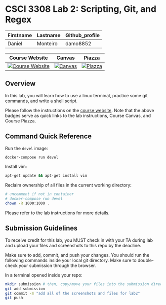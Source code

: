 # CSCI 3308 Lab 2: Scripting, Git, and Regex

| Firstname | Lastname | Github_profile |
| --------- | -------- | -------------- |
|  Daniel   | Monteiro |   damo8852     |

|                                                Course Website                                                 |                                                    Canvas                                                    |                                              Piazza                                              |
| :-----------------------------------------------------------------------------------------------------------: | :----------------------------------------------------------------------------------------------------------: | :----------------------------------------------------------------------------------------------: |
| [![Course Website](https://img.shields.io/badge/Labs-Lab2-0A4D99)](https://csci3308.pages.dev/docs/labs/lab2) | [![Canvas](https://img.shields.io/badge/Canvas-CSCI3308-CFB87C)](https://canvas.colorado.edu/courses/110498) | [![Piazza](https://img.shields.io/badge/-Piazza-3e7aab)](https://piazza.com/class/m0agkuig4k6v4) |

## Overview

In this lab, you will learn how to use a linux terminal, practice some git commands, and write a shell script.

Please follow the instructions on the [course website](https://csci3308.pages.dev/docs/labs/lab2). Note that the above badges serve as quick links to the lab instructions, Course Canvas, and Course Piazza.

## Command Quick Reference

Run the `devel` image:

```bash
docker-compose run devel
```

Install vim:

```bash
apt-get update && apt-get install vim
```

Reclaim ownership of all files in the current working directory:

```bash
# uncomment if not in container
# docker-compose run devel
chown -R 1000:1000 .
```

Please refer to the lab instructions for more details.

## Submission Guidelines

To receive credit for this lab, you MUST check in with your TA during lab and upload your files and screenshots to this repo by the deadline.

Make sure to add, commit, and push your changes. You should run the following commands inside your local git directory. Make sure to double-check your submission through the browser.

In a terminal opened inside your repo:

```bash
mkdir submission # then, copy/move your files into the submission directory
git add submission
git commit -m "add all of the screenshots and files for lab2"
git push
```
